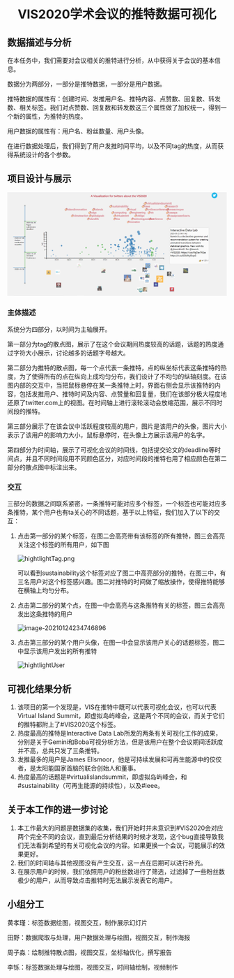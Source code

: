 # <center>VIS2020学术会议的推特数据可视化</center>

## 数据描述与分析

在本任务中，我们需要对会议相关的推特进行分析，从中获得关于会议的基本信息。

数据分为两部分，一部分是推特数据，一部分是用户数据。

推特数据的属性有：创建时间、发推用户名、推特内容、点赞数、回复数、转发数、相关标签。我们对点赞数、回复数和转发数这三个属性做了加权统一，得到一个新的属性，为推特的热度。

用户数据的属性有：用户名、粉丝数量、用户头像。

在进行数据处理后，我们得到了用户发推时间平均，以及不同tag的热度，从而获得系统设计的各个参数。

## 项目设计与展示

![overview.png](https://github.com/tyfeld/visclass-final-proj/blob/master/readme_img/overview.png)

### 主体描述

系统分为四部分，以时间为主轴展开。

第一部分为tag的散点图，展示了在这个会议期间热度较高的话题，话题的热度通过字符大小展示，讨论越多的话题字号越大。

第二部分为推特的散点图，每一个点代表一条推特，点的纵坐标代表这条推特的热度，为了使得所有的点在纵向上成均匀分布，我们设计了不均匀的纵轴刻度。在该图内部的交互中，当把鼠标悬停在某一条推特上时，界面右侧会显示该推特的内容，包括发推用户、推特时间及内容、点赞量和回复量，我们在该部分极大程度地还原了twitter.com上的视图。在时间轴上进行滚轮滚动会放缩范围，展示不同时间段的推特。

第三部分展示了在该会议中活跃程度较高的用户，图片是该用户的头像，图片大小表示了该用户的影响力大小，鼠标悬停时，在头像上方展示该用户的名字。

第四部分为时间轴，展示了可视化会议的时间线，包括提交论文的deadline等时间点，并且不同时间段用不同颜色区分，对应时间段的推特也用了相应颜色在第二部分的散点图中标注出来。

### 交互

三部分的数据之间联系紧密，一条推特可能对应多个标签，一个标签也可能对应多条推特，某个用户也有ta关心的不同话题，基于以上特征，我们加入了以下的交互：

1. 点击第一部分的某个标签，在图二会高亮带有该标签的所有推特，图三会高亮关注这个标签的所有用户，如下图

   ![hightlightTag.png](https://github.com/tyfeld/visclass-final-proj/blob/master/readme_img/hightlightTag.gif)

   可以看到sustainability这个标签对应了图二中高亮部分的推特，在图三中，有三名用户对这个标签感兴趣。图二对推特的时间做了缩放操作，使得推特能够在横轴上均匀分布。

2. 点击第二部分的某个点，在图一中会高亮与这条推特有关的标签，图三会高亮发出这条推特的用户

   ![image-20210124234746896](https://github.com/tyfeld/visclass-final-proj/blob/master/readme_img/hightlightTwitt.gif)

3. 点击第三部分的某个用户头像，在图一中会显示该用户关心的话题标签，图二中显示该用户发出的所有推特

   ![hightlightUser](https://github.com/tyfeld/visclass-final-proj/blob/master/readme_img/hightlightUser.gif)

## 可视化结果分析

1. 该项目的第一个发现是，VIS在推特中既可以代表可视化会议，也可以代表Virtual Island Summit，即虚拟岛屿峰会，这是两个不同的会议，而关于它们的推特都附上了#VIS2020这个标签。
2. 热度最高的推特是Interactive Data Lab所发的两条有关可视化工作的成果，分别是关于Gemini和Boba可视分析方法，但是该用户在整个会议期间活跃度并不高，总共只发了三条推特。
3. 发推最多的用户是James Ellsmoor，他是可持续发展和可再生能源中的佼佼者，是太阳能国家首脑的联合创始人和董事。
4. 热度最高的话题是#virtualislandsummit，即虚拟岛屿峰会，和#sustainability（可再生能源的持续性），以及#ieee。

## 关于本工作的进一步讨论

1. 本工作最大的问题是数据集的收集，我们开始时并未意识到#VIS2020会对应两个完全不同的会议，直到最后分析结果的时候才发现，这个bug直接导致我们无法看到希望的有关可视化会议的内容。如果更换一个会议，可能展示的效果更好。
2. 我们的时间轴与其他视图没有产生交互，这一点在后期可以进行补充。
3. 在展示用户的时候，我们依照用户的粉丝数进行了筛选，过滤掉了一些粉丝数极少的用户，从而导致点击推特时无法展示发表它的用户。

## 小组分工

黄孝瑾：标签数据绘图，视图交互，制作展示幻灯片

田野：数据爬取与处理，用户数据处理与绘图，视图交互，制作海报

周子淼：绘制推特散点图，视图交互，坐标轴优化，撰写报告

李铄：标签数据处理与绘图，视图交互，时间轴绘制，视频制作